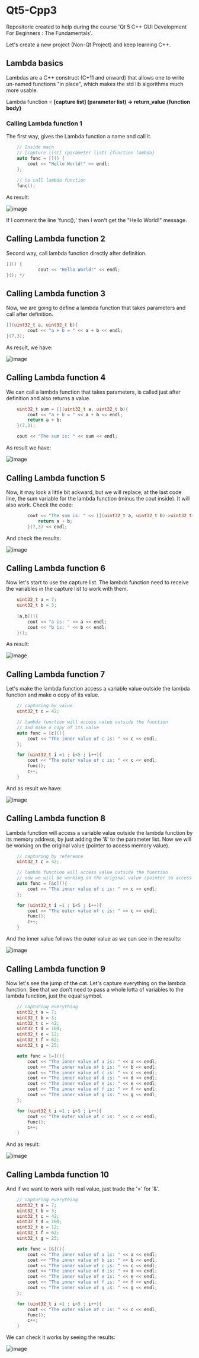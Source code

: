 # Qt5-Cpp3
Repositorie created to help during the course 'Qt 5 C++ GUI Development For Beginners : The Fundamentals'.

Let's create a new project (Non-Qt Project) and keep learning C++.

## Lambda basics

Lambdas are a C++ construct (C+11 and onward) that allows one to write un-named functions "in place", which makes the std lib algorithms much more usable.

Lambda function = **[capture list] (parameter list) -> return_value {function body}**

### Calling Lambda function 1

The first way, gives the Lambda function a name and call it.

```c++
    // Inside main
    // [capture list] (parameter list) {function lambda}
    auto func = []() {
        cout << "Hello World!" << endl;
    };
    
    // to call lambda function
    func();
```

As result:

![image](https://user-images.githubusercontent.com/58916022/224012023-925d7012-fa1f-4558-b3fa-84a0c11991a8.png)

If I comment the line 'func();' then I won't get the "Hello World!" message.

## Calling Lambda function 2

Second way, call lambda function directly after definition.

```c++
[]() {
            cout << "Hello World!" << endl;
}(); */
```

## Calling Lambda function 3

Now, we are going to define a lambda function that takes parameters and call after definition.

```c++
[](uint32_t a, uint32_t b){
        cout << "a + b = " << a + b << endl;
}(7,3);
```

As result, we have:

![image](https://user-images.githubusercontent.com/58916022/224017164-bd3f6e27-83ff-4220-8f36-cc2b4d11781e.png)

## Calling Lambda function 4

We can call a lambda function that takes parameters, is called just after definition and also returns a value.

```c++
    uint32_t sum = [](uint32_t a, uint32_t b){
        cout << "a + b = " << a + b << endl;
        return a + b;
    }(7,3);

    cout << "The sum is: " << sum << endl;
```

As result we have:

![image](https://user-images.githubusercontent.com/58916022/224023536-b23d3686-aca9-47f1-a7cd-86dc927142d5.png)

## Calling Lambda function 5

Now, it may look a little bit ackward, but we will replace, at the last code line, the sum variable for the lambda function (minus the cout inside). It will also work. Check the code:

```c++
        cout << "The sum is: " << [](uint32_t a, uint32_t b)->uint32_t{
            return a + b;
        }(7,3) << endl;
```

And check the results:

![image](https://user-images.githubusercontent.com/58916022/224024576-dc0cbbbe-7aca-4710-a45e-df9d2fc93c47.png)

## Calling Lambda function 6

Now let's start to use the capture list. The lambda function need to receive the variables in the capture list to work with them. 

```c++
    uint32_t a = 7;
    uint32_t b = 3;
    
    [a,b](){
        cout << "a is: " << a << endl;
        cout << "b is: " << b << endl;
    }();
```

As result:

![image](https://user-images.githubusercontent.com/58916022/224026245-205fbb8b-0f31-4c49-a8a8-5fc752d04399.png)

## Calling Lambda function 7

Let's make the lambda function access a variable value outside the lambda function and make o copy of its value.

```c++
    // capturing by value
    uint32_t c = 42;

    // lambda function will access value outside the function
    // and make o copy of its value
    auto func = [c](){
        cout << "The inner value of c is: " << c << endl;
    };

    for (uint32_t i =1 ; i<5 ; i++){
        cout << "The outer value of c is: " << c << endl;
        func();
        c++;
    }
```

And as result we have:

![image](https://user-images.githubusercontent.com/58916022/224047452-8915b9e8-5bce-4528-9b3b-d781695402d8.png)

## Calling Lambda function 8

Lambda function will access a variable value outside the lambda function by its memory address, by just adding the '&' to the parameter list. Now we will be working on the original value (pointer to access memory value).

```c++
    // capturing by reference
    uint32_t c = 42;

    // lambda function will access value outside the function
    // now we will be working on the original value (pointer to access memory value)
    auto func = [&c](){
        cout << "The inner value of c is: " << c << endl;
    };

    for (uint32_t i =1 ; i<5 ; i++){
        cout << "The outer value of c is: " << c << endl;
        func();
        c++;
    }
```

And the inner value follows the outer value as we can see in the results:

![image](https://user-images.githubusercontent.com/58916022/224048304-819e83d1-385c-4ab8-a1c9-6d49d7f92cd6.png)

## Calling Lambda function 9

Now let's see the jump of the cat. Let's capture everything on the lambda function. See that we don't need to pass a whole lotta of variables to the lambda function, just the equal symbol.

```c++
    // capturing everything
    uint32_t a = 7;
    uint32_t b = 3;
    uint32_t c = 42;
    uint32_t d = 100;
    uint32_t e = 12;
    uint32_t f = 62;
    uint32_t g = 25;

    auto func = [=](){
        cout << "The inner value of a is: " << a << endl;
        cout << "The inner value of b is: " << b << endl;
        cout << "The inner value of c is: " << c << endl;
        cout << "The inner value of d is: " << d << endl;
        cout << "The inner value of e is: " << e << endl;
        cout << "The inner value of f is: " << f << endl;
        cout << "The inner value of g is: " << g << endl;
    };

    for (uint32_t i =1 ; i<5 ; i++){
        cout << "The outer value of c is: " << c << endl;
        func();
        c++;
    }
```

And as result:

![image](https://user-images.githubusercontent.com/58916022/224049836-85962145-c828-4271-9bb0-8418d207cf89.png)

## Calling Lambda function 10

And if we want to work with real value, just trade the '=' for '&'.

```c++
    // capturing everything
    uint32_t a = 7;
    uint32_t b = 3;
    uint32_t c = 42;
    uint32_t d = 100;
    uint32_t e = 12;
    uint32_t f = 62;
    uint32_t g = 25;

    auto func = [&](){
        cout << "The inner value of a is: " << a << endl;
        cout << "The inner value of b is: " << b << endl;
        cout << "The inner value of c is: " << c << endl;
        cout << "The inner value of d is: " << d << endl;
        cout << "The inner value of e is: " << e << endl;
        cout << "The inner value of f is: " << f << endl;
        cout << "The inner value of g is: " << g << endl;
    };

    for (uint32_t i =1 ; i<5 ; i++){
        cout << "The outer value of c is: " << c << endl;
        func();
        c++;
    }
```

We can check it works by seeing the results:

![image](https://user-images.githubusercontent.com/58916022/224050639-93446ef1-9114-45b1-b62f-d6461753dade.png)
